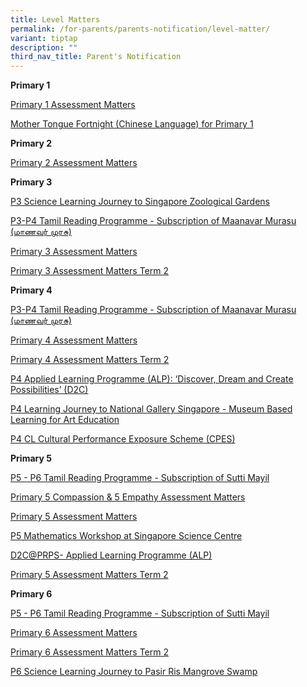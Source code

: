 ```yaml
---
title: Level Matters
permalink: /for-parents/parents-notification/level-matter/
variant: tiptap
description: ""
third_nav_title: Parent's Notification
---
```

<p><strong>Primary 1</strong>
</p>
<p><a href="/files/School Matter/P1_Assessment_Matters__Semester_1.pdf" rel="noopener noreferrer nofollow" target="_blank">Primary 1 Assessment Matters</a>
</p>
<p><a href="/files/School Matter/School_Letter_for_MTL_Fortnight_P1_final.pdf" rel="noopener noreferrer nofollow" target="_blank">Mother Tongue Fortnight (Chinese Language) for Primary 1</a>
</p>
<p></p>
<p><strong>Primary 2</strong>
</p>
<p><a href="/files/School Matter/P2_Assessment_Matters__Semester_1.pdf" rel="noopener noreferrer nofollow" target="_blank">Primary 2 Assessment Matters</a>
</p>
<p></p>
<p><strong>Primary 3</strong>
</p>
<p><a href="/files/School Matter/letter_P3_LJ_Zoo_6_Feb_2024.pdf" rel="noopener noreferrer nofollow" target="_blank">P3 Science Learning Journey to Singapore Zoological Gardens</a>
</p>
<p><a href="/files/School Matter/TL_Newspaper_Maanavar_Murasu__Letter_to_Parent_2024.pdf" rel="noopener noreferrer nofollow" target="_blank">P3-P4 Tamil Reading Programme - Subscription of Maanavar Murasu (மாணவர் முரசு)</a>
</p>
<p><a href="/files/School Matter/2024_P3_Assessment_Matters__WA1.pdf" rel="noopener noreferrer nofollow" target="_blank">Primary 3 Assessment Matters</a>
</p>
<p><a href="/files/School Matter/2024_P3_Assessment_Matters_Term_2.pdf" rel="noopener noreferrer nofollow" target="_blank">Primary 3 Assessment Matters Term 2</a>
</p>
<p></p>
<p><strong>Primary 4</strong>
</p>
<p><a href="/files/School Matter/TL_Newspaper_Maanavar_Murasu__Letter_to_Parent_2024.pdf" rel="noopener noreferrer nofollow" target="_blank">P3-P4 Tamil Reading Programme - Subscription of Maanavar Murasu (மாணவர் முரசு)</a>
</p>
<p><a href="/files/School Matter/2024_P4_Assessment_Matters__WA1.pdf" rel="noopener noreferrer nofollow" target="_blank">Primary 4 Assessment Matters</a>
</p>
<p><a href="/files/School Matter/2024_P4_Assessment_Matters_Term_2.pdf" rel="noopener noreferrer nofollow" target="_blank">Primary 4 Assessment Matters Term 2</a>
</p>
<p><a href="/files/School Matter/letter_P4_D2C_PG_2024_final.pdf" rel="noopener noreferrer nofollow" target="_blank">P4 Applied Learning Programme (ALP): ‘Discover, Dream and Create Possibilities’ (D2C)</a>
</p>
<p><a href="/files/School Matter/P4_LJ_to_National_Gallery_2024___PG_Letter.pdf" rel="noopener noreferrer nofollow" target="_blank">P4 Learning Journey to National Gallery Singapore - Museum Based Learning for Art Education</a>
</p>
<p><a href="/files/School Matter/CPES_P4_MTL_2024_PG_letter_final.pdf" rel="noopener noreferrer nofollow" target="_blank">P4 CL Cultural Performance Exposure Scheme (CPES)</a>
</p>
<p></p>
<p><strong>Primary 5</strong>
</p>
<p><a href="/files/School Matter/TL_Mag__Sutti_Mayil___Letter_to_Parent_2024.pdf" rel="noopener noreferrer nofollow" target="_blank">P5 - P6 Tamil Reading Programme - Subscription of Sutti Mayil</a>
</p>
<p><a href="/files/School Matter/2024_P5_Assessment_Matters__WA1updated2Feb.pdf" rel="noopener noreferrer nofollow" target="_blank">Primary 5 Compassion &amp; 5 Empathy Assessment Matters</a>
</p>
<p><a href="/files/School Matter/2024_P5_Assessment_Matters__WA1.pdf" rel="noopener noreferrer nofollow" target="_blank">Primary 5 Assessment Matters</a>
</p>
<p><a href="/files/School Matter/PG_Letter_for_Math_Workshops_at_Science_Centre___final_.pdf" rel="noopener noreferrer nofollow" target="_blank">P5 Mathematics Workshop at Singapore Science Centre</a>
</p>
<p><a href="/files/School Matter/P5_D2C_PG_2024.pdf" rel="noopener noreferrer nofollow" target="_blank">D2C@PRPS- Applied Learning Programme (ALP)</a>
</p>
<p><a href="/files/School Matter/2024_P5_Assessment_Matters_Term_2.pdf" rel="noopener noreferrer nofollow" target="_blank">Primary 5 Assessment Matters Term 2</a>
</p>
<p></p>
<p><strong>Primary 6</strong>
</p>
<p><a href="/files/School Matter/TL_Mag__Sutti_Mayil___Letter_to_Parent_2024.pdf" rel="noopener noreferrer nofollow" target="_blank">P5 - P6 Tamil Reading Programme - Subscription of Sutti Mayil</a>
</p>
<p><a href="/files/School Matter/2024_P6_Assessment_Matters_WA1.pdf" rel="noopener noreferrer nofollow" target="_blank">Primary 6 Assessment Matters</a>
</p>
<p><a href="/files/School Matter/2024_P6_Assessment_Matters_Term_2.pdf" rel="noopener noreferrer nofollow" target="_blank">Primary 6 Assessment Matters Term 2</a>
</p>
<p><a href="/files/School Matter/Letter_P6_LJ_Mangrove_Swamp_2024_a.pdf" rel="noopener noreferrer nofollow" target="_blank">P6 Science Learning Journey to Pasir Ris Mangrove Swamp</a>
</p>
<p></p>
